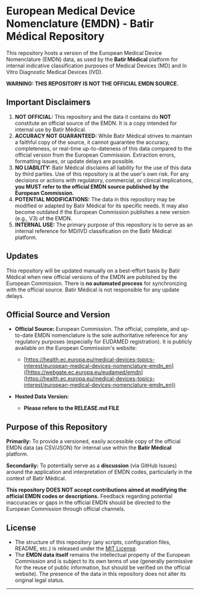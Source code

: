 # European Medical Device Nomenclature (EMDN) - Batir Médical Repository

This repository hosts a version of the European Medical Device Nomenclature (EMDN) data, as used by the **Batir Médical** platform for internal indicative classification purposes of Medical Devices (MD) and In Vitro Diagnostic Medical Devices (IVD).

**WARNING: THIS REPOSITORY IS NOT THE OFFICIAL EMDN SOURCE.**

## Important Disclaimers

1.  **NOT OFFICIAL:** This repository and the data it contains do **NOT** constitute an official source of the EMDN. It is a copy intended for internal use by Batir Médical.
2.  **ACCURACY NOT GUARANTEED:** While Batir Médical strives to maintain a faithful copy of the source, it cannot guarantee the accuracy, completeness, or real-time up-to-dateness of this data compared to the official version from the European Commission. Extraction errors, formatting issues, or update delays are possible.
3.  **NO LIABILITY:** Batir Médical disclaims all liability for the use of this data by third parties. Use of this repository is at the user's own risk. For any decisions or actions with regulatory, commercial, or clinical implications, **you MUST refer to the official EMDN source published by the European Commission.**
4.  **POTENTIAL MODIFICATIONS:** The data in this repository may be modified or adapted by Batir Médical for its specific needs. It may also become outdated if the European Commission publishes a new version (e.g., V3) of the EMDN.
5.  **INTERNAL USE:** The primary purpose of this repository is to serve as an internal reference for MD/IVD classification on the Batir Médical platform.

## Updates

This repository will be updated manually on a best-effort basis by Batir Médical when new official versions of the EMDN are published by the European Commission. There is **no automated process** for synchronizing with the official source. Batir Médical is not responsible for any update delays.

## Official Source and Version

*   **Official Source:** European Commission. The official, complete, and up-to-date EMDN nomenclature is the sole authoritative reference for any regulatory purposes (especially for EUDAMED registration). It is publicly available on the European Commission's website:
    *   [https://health.ec.europa.eu/medical-devices-topics-interest/european-medical-devices-nomenclature-emdn_en]([https://webgate.ec.europa.eu/eudamed/emdn](https://health.ec.europa.eu/medical-devices-topics-interest/european-medical-devices-nomenclature-emdn_en))

*   **Hosted Data Version:**
    *   **Please refere to the RELEASE.md FILE**

## Purpose of this Repository

**Primarily:** To provide a versioned, easily accessible copy of the official EMDN data (as CSV/JSON) for internal use within the **Batir Médical** platform.

**Secondarily:** To potentially serve as a **discussion** (via GitHub Issues) around the application and interpretation of EMDN codes, particularly in the context of Batir Médical.

**This repository DOES NOT accept contributions aimed at modifying the official EMDN codes or descriptions.** Feedback regarding potential inaccuracies or gaps in the official EMDN should be directed to the European Commission through official channels.

## License

*   The structure of this repository (any scripts, configuration files, README, etc.) is released under the [MIT License](./LICENSE).
*   The **EMDN data itself** remains the intellectual property of the European Commission and is subject to its own terms of use (generally permissive for the reuse of public information, but should be verified on the official website). The presence of the data in this repository does not alter its original legal status.

---
